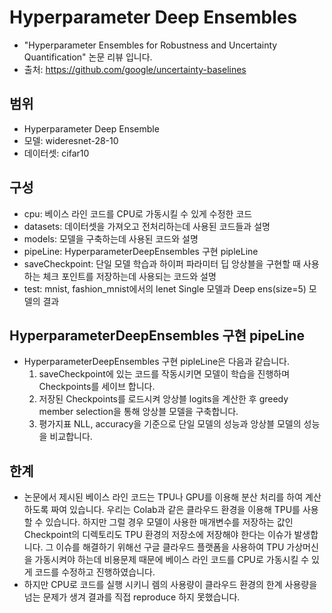 # Hyperparameter Deep Ensembles
* "Hyperparameter Ensembles for Robustness and Uncertainty Quantification" 논문 리뷰 입니다.
* 출처: https://github.com/google/uncertainty-baselines

## 범위
* Hyperparameter Deep Ensemble
* 모델: wideresnet-28-10
* 데이터셋: cifar10

## 구성
* cpu: 베이스 라인 코드를 CPU로 가동시킬 수 있게 수정한 코드
* datasets: 데이터셋을 가져오고 전처리하는데 사용된 코드들과 설명
* models: 모델을 구축하는데 사용된 코드와 설명
* pipeLine: HyperparameterDeepEnsembles 구현 pipleLine
* saveCheckpoint: 단일 모델 학습과 하이퍼 파라미터 딥 앙상블을 구현할 때 사용하는 체크 포인트를 저장하는데 사용되는 코드와 설명
* test: mnist, fashion_mnist에서의 lenet Single 모델과 Deep ens(size=5) 모델의 결과

## HyperparameterDeepEnsembles 구현 pipeLine
* HyperparameterDeepEnsembles 구현 pipleLine은 다음과 같습니다.
  1. saveCheckpoint에 있는 코드를 작동시키면 모델이 학습을 진행하며 Checkpoints를 세이브 합니다.
  2. 저장된 Checkpoints를 로드시켜 앙상블 logits을 계산한 후 greedy member selection을 통해 앙상블 모델을 구축합니다.
  3. 평가지표 NLL, accuracy을 기준으로 단일 모델의 성능과 앙상블 모델의 성능을 비교합니다.

## 한계
* 논문에서 제시된 베이스 라인 코드는 TPU나 GPU를 이용해 분산 처리를 하여 계산하도록 짜여 있습니다. 우리는 Colab과 같은 클라우드 환경을 이용해 TPU를 사용할 수 있습니다. 하지만 그럴 경우 모델이 사용한 매개변수를 저장하는 값인 Checkpoint의 디렉토리도 TPU 환경의 저장소에 저장해야 한다는 이슈가 발생합니다. 그 이슈를 해결하기 위해선 구글 클라우드 플랫폼을 사용하여 TPU 가상머신을 가동시켜야 하는데 비용문제 때문에 베이스 라인 코드를 CPU로 가동시킬 수 있게 코드를 수정하고 진행하였습니다.
* 하지만 CPU로 코드를 실행 시키니 렘의 사용량이 클라우드 환경의 한계 사용량을 넘는 문제가 생겨 결과를 직접 reproduce 하지 못했습니다.
